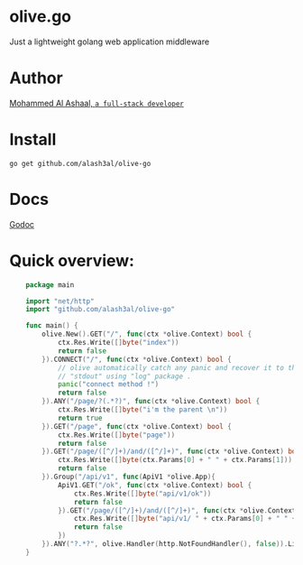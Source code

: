 # olive.go
Just a lightweight golang web application middleware

# Author
[Mohammed Al Ashaal, `a full-stack developer`](http://www.alash3al.xyz)


# Install
`go get github.com/alash3al/olive-go`

# Docs
[Godoc](http://godoc.org/github.com/alash3al/olive-go)

# Quick overview:
```go
	package main

	import "net/http"
	import "github.com/alash3al/olive-go"

	func main() {
		olive.New().GET("/", func(ctx *olive.Context) bool {
			ctx.Res.Write([]byte("index"))
			return false
		}).CONNECT("/", func(ctx *olive.Context) bool {
			// olive automatically catch any panic and recover it to the 
			// "stdout" using "log" package .
			panic("connect method !")
			return false
		}).ANY("/page/?(.*?)", func(ctx *olive.Context) bool {
			ctx.Res.Write([]byte("i'm the parent \n"))
			return true
		}).GET("/page", func(ctx *olive.Context) bool {
			ctx.Res.Write([]byte("page"))
			return false
		}).GET("/page/([^/]+)/and/([^/]+)", func(ctx *olive.Context) bool {
			ctx.Res.Write([]byte(ctx.Params[0] + " " + ctx.Params[1]))
			return false
		}).Group("/api/v1", func(ApiV1 *olive.App){
			ApiV1.GET("/ok", func(ctx *olive.Context) bool {
				ctx.Res.Write([]byte("api/v1/ok"))
				return false
			}).GET("/page/([^/]+)/and/([^/]+)", func(ctx *olive.Context) bool {
				ctx.Res.Write([]byte("api/v1/ " + ctx.Params[0] + " " + ctx.Params[1]))
				return false
			})
		}).ANY("?.*?", olive.Handler(http.NotFoundHandler(), false)).Listen(":80")
	}
```
